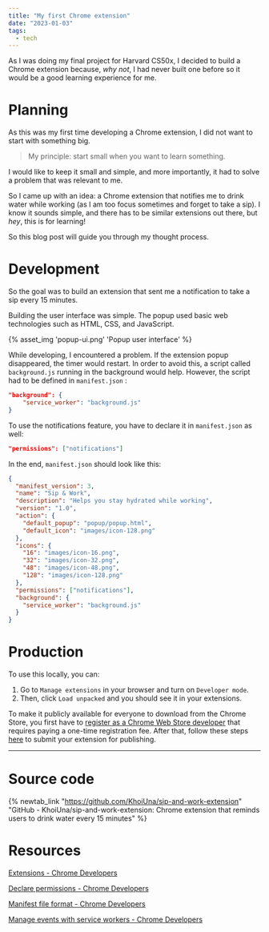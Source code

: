 ```yaml
---
title: "My first Chrome extension"
date: "2023-01-03"
tags:
  - tech
---
```


As I was doing my final project for Harvard CS50x, I decided to build a Chrome extension because, _why not_, I had never built one before so it would be a good learning experience for me.

<!-- excerpt -->

# Planning

As this was my first time developing a Chrome extension, I did not want to start with something big.

> My principle: start small when you want to learn something.

I would like to keep it small and simple, and more importantly, it had to solve a problem that was relevant to me.

So I came up with an idea: a Chrome extension that notifies me to drink water while working (as I am too focus sometimes and forget to take a sip). I know it sounds simple, and there has to be similar extensions out there, but _hey_, this is for learning!

So this blog post will guide you through my thought process.

# Development

So the goal was to build an extension that sent me a notification to take a sip every 15 minutes.

Building the user interface was simple. The popup used basic web technologies such as HTML, CSS, and JavaScript.

{% asset_img 'popup-ui.png' 'Popup user interface' %}

While developing, I encountered a problem. If the extension popup disappeared, the timer would restart. In order to avoid this, a script called `background.js` running in the background would help. However, the script had to be defined in `manifest.json` :

```json
"background": {
    "service_worker": "background.js"
}
```

To use the notifications feature, you have to declare it in `manifest.json` as well:

```json
"permissions": ["notifications"]
```

In the end, `manifest.json` should look like this:

```json
{
  "manifest_version": 3,
  "name": "Sip & Work",
  "description": "Helps you stay hydrated while working",
  "version": "1.0",
  "action": {
    "default_popup": "popup/popup.html",
    "default_icon": "images/icon-128.png"
  },
  "icons": {
    "16": "images/icon-16.png",
    "32": "images/icon-32.png",
    "48": "images/icon-48.png",
    "128": "images/icon-128.png"
  },
  "permissions": ["notifications"],
  "background": {
    "service_worker": "background.js"
  }
}
```

# Production

To use this locally, you can:

1. Go to `Manage extensions` in your browser and turn on `Developer mode`.
2. Then, click `Load unpacked` and you should see it in your extensions.

To make it publicly available for everyone to download from the Chrome Store, you first have to [register as a Chrome Web Store developer](https://developer.chrome.com/docs/webstore/register/) that requires paying a one-time registration fee. After that, follow these steps [here](https://developer.chrome.com/docs/webstore/publish/#setup-a-developer-account) to submit your extension for publishing.

---

# Source code

{% newtab_link "https://github.com/KhoiUna/sip-and-work-extension" "GitHub - KhoiUna/sip-and-work-extension: Chrome extension that reminds users to drink water every 15 minutes" %}

# Resources

[Extensions - Chrome Developers](https://developer.chrome.com/docs/extensions/)

[Declare permissions - Chrome Developers](https://developer.chrome.com/docs/extensions/mv3/declare_permissions/)

[Manifest file format - Chrome Developers](https://developer.chrome.com/docs/extensions/mv3/manifest/)

[Manage events with service workers - Chrome Developers](https://developer.chrome.com/docs/extensions/mv3/service_workers/)

